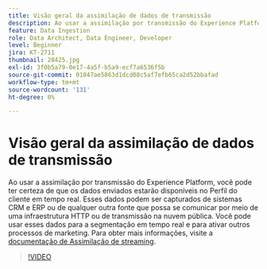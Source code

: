 ```yaml
---
title: Visão geral da assimilação de dados de transmissão
description: Ao usar a assimilação por transmissão do Experience Platform, você pode ter certeza de que os dados enviados estarão disponíveis no Perfil do cliente em tempo real. Esses dados podem ser capturados de sistemas CRM e ERP ou de qualquer outra fonte que possa se comunicar pela infraestrutura HTTP ou de transmissão na nuvem pública.
feature: Data Ingestion
role: Data Architect, Data Engineer, Developer
level: Beginner
jira: KT-2711
thumbnail: 28425.jpg
exl-id: 3f0b5a79-0e17-4a5f-b5a9-ecf7a6536f5b
source-git-commit: 01047ae5863d1dcd08c5af7efb65ca2d52bbafad
workflow-type: tm+mt
source-wordcount: '131'
ht-degree: 0%

---
```


# Visão geral da assimilação de dados de transmissão

Ao usar a assimilação por transmissão do Experience Platform, você pode ter certeza de que os dados enviados estarão disponíveis no Perfil do cliente em tempo real. Esses dados podem ser capturados de sistemas CRM e ERP ou de qualquer outra fonte que possa se comunicar por meio de uma infraestrutura HTTP ou de transmissão na nuvem pública. Você pode usar esses dados para a segmentação em tempo real e para ativar outros processos de marketing. Para obter mais informações, visite a [documentação de Assimilação de streaming](https://experienceleague.adobe.com/en/docs/experience-platform/ingestion/streaming/overview).

>[!VIDEO](https://video.tv.adobe.com/v/28425?learn=on)
